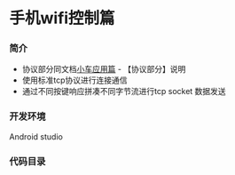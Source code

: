 # 手机wifi控制篇

### 简介

- 协议部分同文档[小车应用篇](app_code_part.md) - 【协议部分】说明
- 使用标准tcp协议进行连接通信
- 通过不同按键响应拼凑不同字节流进行tcp socket 数据发送



### 开发环境

Android studio



### 代码目录

